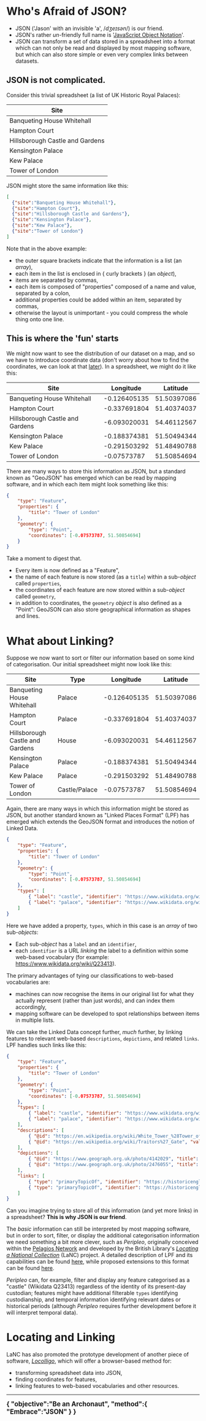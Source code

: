 # Who's Afraid of JSON?

* JSON ('Jason' with an invisible 'a', /*dʒeɪsən*/) is our friend.
* JSON's rather *un*-friendly full name is '[JavaScript Object Notation](https://en.wikipedia.org/wiki/JSON)'.
* JSON can transform a set of data stored in a spreadsheet into a format which can not only be read and displayed by most mapping software, 
but which can also store simple or even very complex links between datasets.

## JSON is not complicated.

Consider this trivial spreadsheet (a list of UK Historic Royal Palaces):

| Site                            |
| ---                             |
| Banqueting House Whitehall      |
| Hampton Court                   |
| Hillsborough Castle and Gardens |
| Kensington Palace               |
| Kew Palace                      |
| Tower of London                 |

JSON might store the same information like this:

``` json
[
  {"site":"Banqueting House Whitehall"},
  {"site":"Hampton Court"},
  {"site":"Hillsborough Castle and Gardens"},
  {"site":"Kensington Palace"},
  {"site":"Kew Palace"},
  {"site":"Tower of London"}
]
```
Note that in the above example:

  * the outer square brackets indicate that the information is a list (an *array*),
  * each item in the list is enclosed in { curly brackets } (an *object*),
  * items are separated by commas,
  * each item is composed of "properties" composed of a name and value, separated by a colon,
  * additional properties could be added within an item, separated by commas,
  * otherwise the layout is unimportant - you could compress the whole thing onto one line.

## This is where the 'fun' starts

We might now want to see the distribution of our dataset on a map, and so we have to introduce coordinate data 
(don't worry about how to find the coordinates, we can look at that [later](#locating-and-linking)). In a spreadsheet, we might do it like this:

| Site                            | Longitude    | Latitude 
| ---                             | ---          | ---
| Banqueting House Whitehall      | -0.126405135 | 51.50397086
| Hampton Court                   | -0.337691804 | 51.40374037
| Hillsborough Castle and Gardens | -6.093020031 | 54.46112567
| Kensington Palace               | -0.188374381 | 51.50494344
| Kew Palace                      | -0.291503292 | 51.48490788
| Tower of London                 | -0.07573787  | 51.50854694

There are many ways to store this information as JSON, but a standard known as "GeoJSON" has emerged which can be read by mapping software, and in which each item might look something like this:

``` json
{
	"type": "Feature",
	"properties": {
		"title": "Tower of London"
	},
	"geometry": {
		"type": "Point",
		"coordinates": [-0.07573787, 51.50854694]
	}
}
```
Take a moment to digest that.

  * Every item is now defined as a "Feature",
  * the name of each feature is now stored (as a `title`) within a sub-*object* called `properties`,
  * the coordinates of each feature are now stored within a sub-*object* called `geometry`,
  * in addition to coordinates, the `geometry` *object* is also defined as a "Point": GeoJSON can also store geographical information as shapes and lines.

# What about Linking?

Suppose we now want to sort or filter our information based on some kind of categorisation. Our initial spreadsheet might now look like this:

| Site                            | Type          | Longitude    | Latitude 
| ---                             | ---           | ---          | ---
| Banqueting House Whitehall      | Palace        | -0.126405135 | 51.50397086
| Hampton Court                   | Palace        | -0.337691804 | 51.40374037
| Hillsborough Castle and Gardens | House         | -6.093020031 | 54.46112567
| Kensington Palace               | Palace        | -0.188374381 | 51.50494344
| Kew Palace                      | Palace        | -0.291503292 | 51.48490788
| Tower of London                 | Castle/Palace | -0.07573787  | 51.50854694

Again, there are many ways in which this information might be stored as JSON, but another standard known as "Linked Places Format" (LPF) has emerged 
which extends the GeoJSON format and introduces the notion of Linked Data. 

``` json
{
	"type": "Feature",
	"properties": {
		"title": "Tower of London"
	},
	"geometry": {
		"type": "Point",
		"coordinates": [-0.07573787, 51.50854694]
	},
	"types": [
		{ "label": "castle", "identifier": "https://www.wikidata.org/wiki/Q23413" },
		{ "label": "palace", "identifier": "https://www.wikidata.org/wiki/Q16560" }
	]
}
```

Here we have added a property, `types`, which in this case is an *array* of two sub-*objects*:

  * Each sub-*object* has a `label` and an `identifier`,
  * each `identifier` is a URL *linking* the label to a definition within some web-based vocabulary (for example: https://www.wikidata.org/wiki/Q23413).

The primary advantages of tying our classifications to web-based vocabularies are:

  * machines can now recognise the items in our original list for what they actually represent (rather than just words), and can index them accordingly,
  * mapping software can be developed to spot relationships between items in multiple lists.

We can take the Linked Data concept further, *much* further, by linking features to relevant web-based `descriptions`, `depictions`, and related `links`. LPF handles such links like this:

``` json
{
	"type": "Feature",
	"properties": {
		"title": "Tower of London"
	},
	"geometry": {
		"type": "Point",
		"coordinates": [-0.07573787, 51.50854694]
	},
	"types": [
		{ "label": "castle", "identifier": "https://www.wikidata.org/wiki/Q23413" },
		{ "label": "palace", "identifier": "https://www.wikidata.org/wiki/Q16560" }
	],
	"descriptions": [
		{ "@id": "https://en.wikipedia.org/wiki/White_Tower_%28Tower_of_London%29", "value": "The White Tower is a central tower, the old keep, at the Tower of London. It was built by William the Conqueror during the early 1080s, and subsequently extended. The White Tower was the castle's strongest point militarily, and provided accommodation for the king and his representatives, as well as (...)" },
		{ "@id": "https://en.wikipedia.org/wiki/Traitors%27_Gate", "value": "The Traitor's Gate is an entrance through which many prisoners of the Tudors arrived at the Tower of London. The gate was built by Edward I, to provide a water gate entrance to the Tower, part of St. Thomas's Tower, which was designed to provide additional accommodation for the royal family (...)" }
	],
	"depictions": [
		{ "@id": "https://www.geograph.org.uk/photo/4142029", "title": "TQ3380 : Poppies in the Moat, Tower of London, E1" },
		{ "@id": "https://www.geograph.org.uk/photo/2476055", "title": "TQ3380 : The Tower of London" }
	],
	"links": [
		{ "type": "primaryTopicOf", "identifier": "https://historicengland.org.uk/listing/the-list/list-entry/1002061" },
		{ "type": "primaryTopicOf", "identifier": "https://historicengland.org.uk/listing/the-list/list-entry/1000092" }
	]
}
```

Can you imagine trying to store all of this information (and yet more links) in a spreadsheet? **This is why JSON is our friend**.

The *basic* information can still be interpreted by most mapping software, but in order to sort, filter, or display the additional categorisation information we need
something a bit more clever, such as *Peripleo*, originally conceived within the [Pelagios Network](https://pelagios.org/) and developed by the British Library's [*Locating a National Collection*](https://britishlibrary.github.io/locating-a-national-collection/) (LaNC) project. A detailed description of LPF and its capabilities can be found [here](https://github.com/LinkedPasts/linked-places-format), while proposed extensions to this format can be found [here](https://github.com/docuracy/Locolligo/blob/main/schemas/LP.json).

*Peripleo* can, for example, filter and display any feature categorised as a "castle" (Wikidata Q23413) regardless of the identity of its present-day custodian; features might have additional filterable `types` identifying custodianship, and temporal information identifying relevant dates or historical periods (although *Peripleo* requires further development before it will interpret temporal data).

# Locating and Linking

LaNC has also promoted the prototype development of another piece of software, [*Locolligo*](https://github.com/docuracy/Locolligo/blob/main/README.md), which will offer a browser-based method for:

 * transforming spreadsheet data into JSON,
 * finding coordinates for features,
 * linking features to web-based vocabularies and other resources.

---

<b><big>{ "objective":"Be an Archonaut", "method":{ "Embrace":"JSON" } }</big></b>
